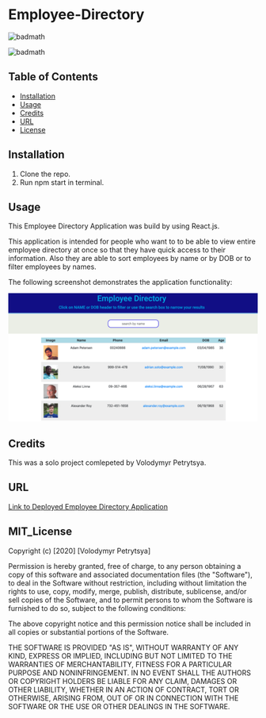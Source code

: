 # Employee-Directory

![badmath](https://img.shields.io/badge/EMPLOYEE-directory-yellow)

![badmath](https://img.shields.io/badge/license-MIT-brightgreen)

## Table of Contents

* [Installation](#installation)
* [Usage](#usage)
* [Credits](#credits)
* [URL](#url)
* [License](#mit_license)

## Installation

1. Clone the repo.
2. Run npm start in terminal.

## Usage

This Employee Directory Application was build by using React.js.

This application is intended for people who want to  to be able to view  entire employee directory at once so that they have quick access to their information. Also they are able  to sort employees by name or by DOB or to filter employees by names.


The following screenshot demonstrates the application functionality:

![Employee Directory demo](public/images/homepage.png)

## Credits

This was a solo project comlepeted by Volodymyr Petrytsya.

## URL

[Link to Deployed Employee Directory Application]( https://volodya1989.github.io/employee_directory/)


## MIT_License 

Copyright (c) [2020] [Volodymyr Petrytsya]

Permission is hereby granted, free of charge, to any person obtaining a copy
of this software and associated documentation files (the "Software"), to deal
in the Software without restriction, including without limitation the rights
to use, copy, modify, merge, publish, distribute, sublicense, and/or sell
copies of the Software, and to permit persons to whom the Software is
furnished to do so, subject to the following conditions:

The above copyright notice and this permission notice shall be included in all
copies or substantial portions of the Software.

THE SOFTWARE IS PROVIDED "AS IS", WITHOUT WARRANTY OF ANY KIND, EXPRESS OR
IMPLIED, INCLUDING BUT NOT LIMITED TO THE WARRANTIES OF MERCHANTABILITY,
FITNESS FOR A PARTICULAR PURPOSE AND NONINFRINGEMENT. IN NO EVENT SHALL THE
AUTHORS OR COPYRIGHT HOLDERS BE LIABLE FOR ANY CLAIM, DAMAGES OR OTHER
LIABILITY, WHETHER IN AN ACTION OF CONTRACT, TORT OR OTHERWISE, ARISING FROM,
OUT OF OR IN CONNECTION WITH THE SOFTWARE OR THE USE OR OTHER DEALINGS IN THE
SOFTWARE.


 <!-- ## Contributing

If you would like to contribute to this project, please follow the [Contributor Covenant](https://www.contributor-covenant.org/) guidelines.  -->








